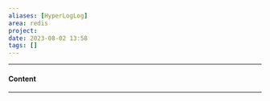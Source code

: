 ```yaml
---
aliases: [HyperLogLog]
area: redis
project: 
date: 2023-08-02 13:58
tags: []
---
```

---
#### Content

---
